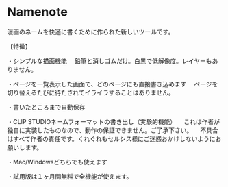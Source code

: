 
# Namenote

漫画のネームを快適に書くために作られた新しいツールです。

【特徴】

・シンプルな描画機能
　鉛筆と消しゴムだけ。白黒で低解像度。レイヤーもありません。

・ページを一覧表示した画面で、どのページにも直接書き込めます
　ページを切り替えるたびに待たされてイライラすることはありません。

・書いたところまで自動保存

・CLIP STUDIOネームフォーマットの書き出し（実験的機能）
　これは作者が独自に実装したものなので、動作の保証できません。ご了承下さい。
　不具合はすべて作者の責任です。くれぐれもセルシス様にご迷惑おかけしないようにお願いします。

・Mac/Windowsどちらでも使えます

・試用版は１ヶ月間無料で全機能が使えます。
　
